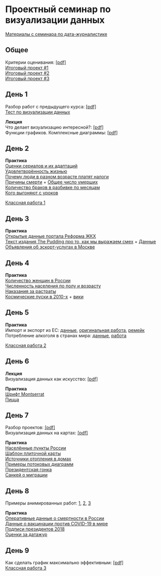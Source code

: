 # Проектный семинар по визуализации данных

[Материалы с семинара по дата-журналистике](https://github.com/pineappleblack/hse_datajourn_2021/tree/master/datajourn)<br>

## Общее
Критерии оценивания: [[pdf]](/otsenka.pdf)<br>
[Итоговый проект #1](/works/project1.md)<br>
[Итоговый проект #2](/works/project2.md)<br>
[Итоговый проект #3](/works/project3.md)<br>

## День 1
Разбор работ с предыдущего курса: [[pdf]](/lections/razbor.pdf)<br>
[Тест по визуализации данных](https://bar-or-pie.dianov.org/)<br>

**Лекция**<br>
Что делает визуализацию интересной?: [[pdf]](/lections/lection_1.pdf)<br>
Функции графиков. Комплексные диаграммы: [[pdf]](/lections/lection_2.pdf)<br>

## День 2
**Практика**<br>
[Оценки сериалов  и их адаптаций](https://docs.google.com/spreadsheets/d/1EYnj-y8F0ai4hjogLYlvgRMYtzvZ9Nmx_gh9m1sEyRw/copy)<br>
[Удовлетворённость жизнью](https://docs.google.com/spreadsheets/d/1dh-wIYMJh4XfhBlrUjSZ5WM-b4WUW93pvRNs43ZIfMM/copy)<br>
[Почему люди в разном возрасте платят налоги](https://github.com/pineappleblack/hse_dataviz_2020/blob/master/data/fom_data.csv)<br>
[Причины смерти](https://fedstat.ru/indicator/33559) + [Общее число умерших](https://fedstat.ru/indicator/31617)<br>
[Количество браков в разбивке по месяцам](https://fedstat.ru/indicator/33553)<br>
[Кого выгоняют с уроков](https://docs.google.com/spreadsheets/d/1yH2Bq4uf_pRfQK5DMED8H79axfBhkz7tV3BnygmdIHA/copy)<br>

[Классная работа 1](/works/classwork1.md)

## День 3
**Практика**<br>
[Открытые данные портала Реформа ЖКХ](https://www.reformagkh.ru/opendata)<br>
[Текст издания The Pudding про то, как мы выражаем смех](https://pudding.cool/2019/10/laugh/) + [Данные](https://github.com/the-pudding/data/tree/master/laugh)<br>
[Объявления об эскорт-услугах в Москве](https://www.kaggle.com/user1199/girls-from-escort-moscow-without-personal-data)

## День 4
**Практика**<br>
[Количество женщин в России](https://www.fedstat.ru/indicator/33459)<br>
[Численность населения по полу и возрасту](https://rosstat.gov.ru/compendium/document/13284)<br>
[Наказания за растраты](https://docs.google.com/spreadsheets/d/1m35FRjYqivQTXwKUMytLI43HTssmy-cKmY7ENth80Us/copy)<br>
[Космические пуски в 2010-x](https://docs.google.com/spreadsheets/d/1TwSfz8MSof58SpTImtCniS_tWCWMkDn-T3bRJMhS7IY/copy) + [вики](https://ru.wikipedia.org/wiki/%D0%A1%D0%BF%D0%B8%D1%81%D0%BE%D0%BA_%D0%BA%D0%BE%D1%81%D0%BC%D0%B8%D1%87%D0%B5%D1%81%D0%BA%D0%B8%D1%85_%D0%B7%D0%B0%D0%BF%D1%83%D1%81%D0%BA%D0%BE%D0%B2)<br>

## День 5
**Практика**<br>
Импорт и экспорт из ЕС: [данные](https://docs.google.com/spreadsheets/d/19tWeBPzOEELD0OIu8TyopFwnfFfpQJzRLsAhQmhs0cY/copy), [оригинальная работа](https://www.wikiwand.com/en/William_Playfair), [ремейк](https://public.tableau.com/profile/roman4734#!/vizhome/TributetoPlayfairMM2021W13/TributetoPlayfair)<br>
Потребление алкоголя в странах мира: [данные](https://docs.google.com/spreadsheets/d/1hIJb32bQW7Z696Vi77Uo0ukp4qaSH3Y08pOXpunFxAU/edit#gid=568055625), [работа](https://public.tableau.com/en-us/gallery/whats-your-beverage-choice)<br>

[Классная работа 2](/works/classwork2.md)

## День 6
**Лекция**<br>
Визуализация данных как искусство: [[pdf]](/lections/lection_3.pdf)<br>

**Практика**<br>
[Шрифт Montserrat](https://fonts.google.com/specimen/Montserrat)<br>
[Пицца](https://pixnio.com/food-and-drink/pizza/dinner-sauce-cheese-tomato-pizza-mozzarella-lunch-food-meal)<br>

## День 7
Разбор проектов: [[pdf]](/lections/razbor_2.pdf)<br>
Визуализация данных на картах: [[pdf]](/lections/lection_4.pdf)<br>

**Практика**<br>
[Населённые пункты России](https://data-in.ru/data-catalog/datasets/160/)<br>
[Шаблон плиточной карты](https://docs.google.com/spreadsheets/d/10YgDwuLM_clbYp90-6GSng_Z0_ktwbjwF7aKs26RzBo/edit#gid=0)<br>
[Источники отопления в домах](https://rosstat.gov.ru/free_doc/new_site/KOUZ18/Files/Tab%2010.1.xlsx)<br>
[Примеры потоковых диаграмм](https://www.figma.com/file/0q50yYmc2u1VwKE4LnRV6z/Potoki?node-id=0%3A1)<br>
[Президентская гонка](https://docs.google.com/spreadsheets/d/1lBIURf6QmeyPAaaLDSsX4xX88JWAfTy0rGMkn5-kadg/edit?usp=sharing)<br>
[Санкей о миграции](https://www.data-to-viz.com/graph/sankey.html)<br>

## День 8
Примеры  анимированных работ: [1](https://pudding.cool/2021/03/foundation-names/), [2](https://parametric.press/issue-02/corporations/), [3](https://flourish.studio/2021/01/19/masters-reveal-line-john-burn-murdoch/)<br>

**Практика**<br>
[Оперативные данные о смертности в России](https://docs.google.com/spreadsheets/d/1OSaAZYv4dayFlpSHjySq1r4Jk8zYmIUh6eY9aENh5fE/edit?usp=sharing)<br>
[Данные о вакцинации против COVID-19 в мире](https://github.com/owid/covid-19-data/tree/master/public/data/vaccinations)<br>
[Подписи президентов 2018](https://docs.google.com/spreadsheets/d/1dTdB-aHTrG_2aszFH2QeZghKZ8B1jVvGL9hriHO_O3Y/edit?usp=sharing)<br>
[Оценки за датажур](https://docs.google.com/spreadsheets/d/18iW2pBHuygG_RGeIpKcMsf8nrnSM3f4b3xfv07VWg-4/edit#gid=0)

## День 9
Как сделать график максимально эффективным: [[pdf]](/lections/bad_choises.pdf)<br>
[Классная работа 3](/works/classwork3.md)
